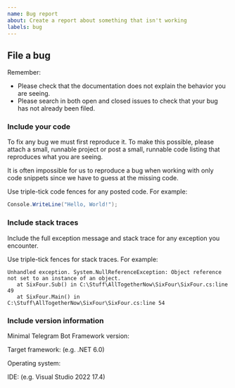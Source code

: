 ```yaml
---
name: Bug report
about: Create a report about something that isn't working
labels: bug
---
```


## File a bug

Remember:

* Please check that the documentation does not explain the behavior you are seeing.
* Please search in both open and closed issues to check that your bug has not already been filed.

### Include your code

To fix any bug we must first reproduce it. To make this possible, please attach a small, runnable project
or post a small, runnable code listing that reproduces what you are seeing.

It is often impossible for us to reproduce a bug when working with only code snippets since we have to
guess at the missing code. 

Use triple-tick code fences for any posted code. For example:

```C#
Console.WriteLine("Hello, World!");
```

### Include stack traces

Include the full exception message and stack trace for any exception you encounter.

Use triple-tick fences for stack traces. For example:

```
Unhandled exception. System.NullReferenceException: Object reference not set to an instance of an object.
   at SixFour.Sub() in C:\Stuff\AllTogetherNow\SixFour\SixFour.cs:line 49
   at SixFour.Main() in C:\Stuff\AllTogetherNow\SixFour\SixFour.cs:line 54
```

### Include version information

Minimal Telegram Bot Framework version:

Target framework: (e.g. .NET 6.0)

Operating system:

IDE: (e.g. Visual Studio 2022 17.4)
